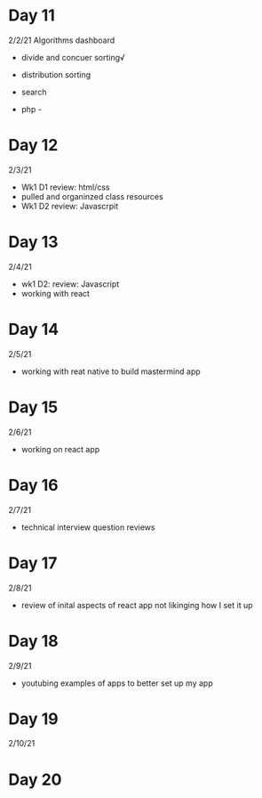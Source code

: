 # Day 11

2/2/21
Algorithms dashboard

- divide and concuer sorting√
- distribution sorting
- search

- php -

# Day 12

2/3/21

- Wk1 D1 review: html/css
- pulled and organinzed class resources
- Wk1 D2 review: Javascrpit

# Day 13

2/4/21

- wk1 D2: review: Javascript
- working with react

# Day 14

2/5/21

- working with reat native to build mastermind app

# Day 15

2/6/21

- working on react app

# Day 16

2/7/21

- technical interview question reviews

# Day 17

2/8/21

- review of inital aspects of react app not likinging how I set it up

# Day 18

2/9/21

- youtubing examples of apps to better set up my app

# Day 19

2/10/21

# Day 20
